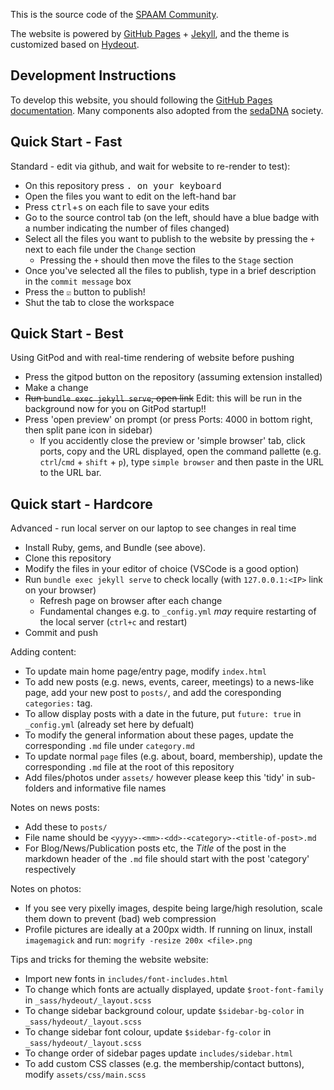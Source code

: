 This is the source code of the [SPAAM Community](https://spaam-community.github.io/).

The website is powered by [GitHub Pages](https://pages.github.com/) + [Jekyll](https://jekyllrb.com/), and the theme is customized based on [Hydeout](https://github.com/fongandrew/hydeout).

## Development Instructions

To develop this website, you should following the [GitHub Pages documentation](https://docs.github.com/en/pages/setting-up-a-github-pages-site-with-jekyll/testing-your-github-pages-site-locally-with-jekyll).
Many components also adopted from the [sedaDNA](https://sedadna.github.io) society.

## Quick Start - Fast

Standard - edit via github, and wait for website to re-render to test):

- On this repository press <kbd>.</kdb> on your keyboard
- Open the files you want to edit on the left-hand bar
- Press <kbd>ctrl</kbd>+<kbd>s</kbd> on each file to save your edits
- Go to the source control tab (on the left, should have a blue badge with a number indicating the number of files changed)
- Select all the files you want to publish to the website by pressing the `+` next to each file under the `Change` section
  - Pressing the `+` should then move the files to the `Stage` section
- Once you've selected all the files to publish, type in a brief description in the `commit message` box
- Press the `☑` button to publish!
- Shut the tab to close the workspace

## Quick Start - Best

Using GitPod and with real-time rendering of website before pushing

- Press the gitpod button on the repository (assuming extension installed)
- Make a change
- ~~Run `bundle exec jekyll serve`, open link~~ Edit: this will be run in the background now for you on GitPod startup!!
- Press 'open preview' on prompt (or press Ports: 4000 in bottom right, then split pane icon in sidebar)
    - If you accidently close the preview or 'simple browser' tab, click ports, copy and the URL displayed, open the command pallette (e.g. `ctrl`/`cmd` + `shift` + `p`), type `simple browser` and then paste in the URL to the URL bar.

## Quick start - Hardcore

Advanced - run local server on our laptop to see changes in real time

- Install Ruby, gems, and Bundle (see above).
- Clone this repository
- Modify the files in your editor of choice (VSCode is a good option)
- Run `bundle exec jekyll serve` to check locally (with `127.0.0.1:<IP>` link on your browser)
  - Refresh page on browser after each change
  - Fundamental changes e.g. to `_config.yml` _may_ require restarting of the local server (`ctrl+c` and restart)
- Commit and push

Adding content:

- To update main home page/entry page, modify `index.html`
- To add new posts (e.g. news, events, career, meetings) to a news-like page, add your new post to `posts/`, and add the coresponding `categories:` tag.
- To allow display posts with a date in the future, put `future: true` in `_config.yml` (already set here by defualt)
- To modify the general information about these pages, update the corresponding `.md` file under `category.md`
- To update normal `page` files (e.g. about, board, membership), update the corresponding `.md` file at the root of this repository
- Add files/photos under `assets/` however please keep this 'tidy' in sub-folders and informative file names

Notes on news posts:

- Add these to `posts/`
- File name should be `<yyyy>-<mm>-<dd>-<category>-<title-of-post>.md`
- For Blog/News/Publication posts etc, the _Title_ of the post in the markdown header of the `.md` file should start with the post 'category' respectively

Notes on photos:

- If you see very pixelly images, despite being large/high resolution, scale them down to prevent (bad) web compression
- Profile pictures are ideally at a 200px width. If running on linux, install `imagemagick` and run: `mogrify -resize 200x <file>.png`

Tips and tricks for theming the website website:

- Import new fonts in `includes/font-includes.html`
- To change which fonts are actually displayed, update `$root-font-family` in `_sass/hydeout/_layout.scss`
- To change sidebar background colour, update `$sidebar-bg-color` in `_sass/hydeout/_layout.scss`
- To change sidebar font colour, update `$sidebar-fg-color` in `_sass/hydeout/_layout.scss`
- To change order of sidebar pages update `includes/sidebar.html`
- To add custom CSS classes (e.g. the membership/contact buttons), modify `assets/css/main.scss`
